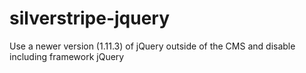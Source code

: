 silverstripe-jquery
===================

Use a newer version (1.11.3) of jQuery outside of the CMS and disable including framework jQuery
